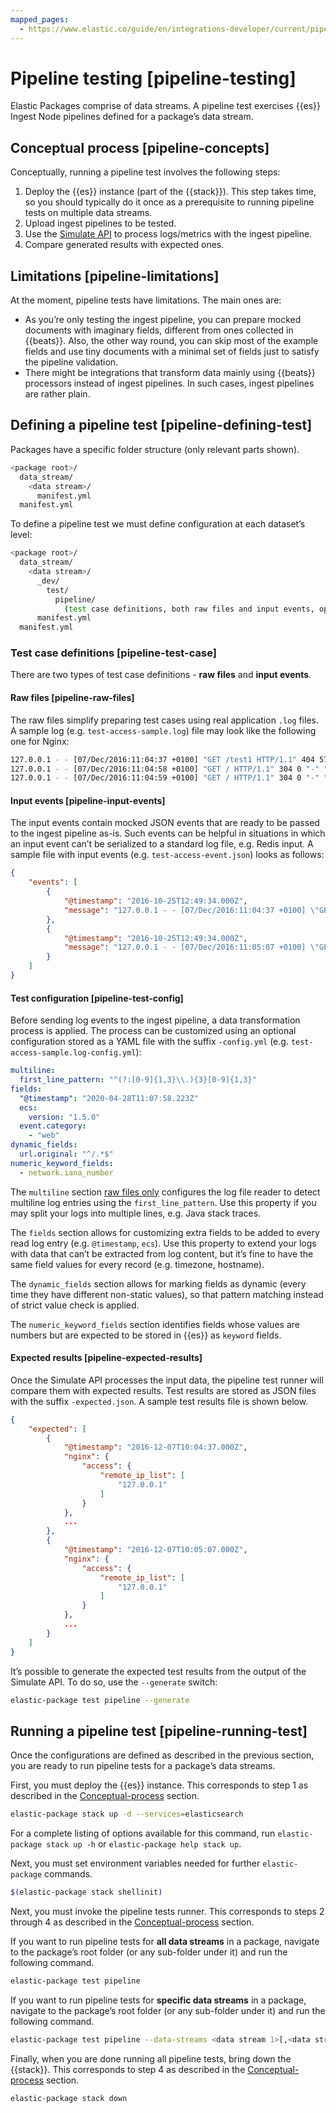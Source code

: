 ```yaml
---
mapped_pages:
  - https://www.elastic.co/guide/en/integrations-developer/current/pipeline-testing.html
---
```


# Pipeline testing [pipeline-testing]

Elastic Packages comprise of data streams. A pipeline test exercises {{es}} Ingest Node pipelines defined for a package’s data stream.


## Conceptual process [pipeline-concepts]

Conceptually, running a pipeline test involves the following steps:

1. Deploy the {{es}} instance (part of the {{stack}}). This step takes time, so you should typically do it once as a prerequisite to running pipeline tests on multiple data streams.
2. Upload ingest pipelines to be tested.
3. Use the [Simulate API](https://www.elastic.co/docs/api/doc/elasticsearch/operation/operation-ingest-simulate) to process logs/metrics with the ingest pipeline.
4. Compare generated results with expected ones.


## Limitations [pipeline-limitations]

At the moment, pipeline tests have limitations. The main ones are:
* As you’re only testing the ingest pipeline, you can prepare mocked documents with imaginary fields, different from ones collected in {{beats}}. Also, the other way round, you can skip most of the example fields and use tiny documents with a minimal set of fields just to satisfy the pipeline validation.
* There might be integrations that transform data mainly using {{beats}} processors instead of ingest pipelines. In such cases, ingest pipelines are rather plain.


## Defining a pipeline test [pipeline-defining-test]

Packages have a specific folder structure (only relevant parts shown).

```bash
<package root>/
  data_stream/
    <data stream>/
      manifest.yml
  manifest.yml
```

To define a pipeline test we must define configuration at each dataset’s level:

```bash
<package root>/
  data_stream/
    <data stream>/
      _dev/
        test/
          pipeline/
            (test case definitions, both raw files and input events, optional configuration)
      manifest.yml
  manifest.yml
```


### Test case definitions [pipeline-test-case]

There are two types of test case definitions - **raw files** and **input events**.


#### Raw files [pipeline-raw-files]

The raw files simplify preparing test cases using real application `.log` files. A sample log (e.g. `test-access-sample.log`) file may look like the following one for Nginx:

```bash
127.0.0.1 - - [07/Dec/2016:11:04:37 +0100] "GET /test1 HTTP/1.1" 404 571 "-" "Mozilla/5.0 (Macintosh; Intel Mac OS X 10_12_0) AppleWebKit/537.36 (KHTML, like Gecko) Chrome/54.0.2840.98 Safari/537.36"
127.0.0.1 - - [07/Dec/2016:11:04:58 +0100] "GET / HTTP/1.1" 304 0 "-" "Mozilla/5.0 (Macintosh; Intel Mac OS X 10.12; rv:49.0) Gecko/20100101 Firefox/49.0"
127.0.0.1 - - [07/Dec/2016:11:04:59 +0100] "GET / HTTP/1.1" 304 0 "-" "Mozilla/5.0 (Macintosh; Intel Mac OS X 10.12; rv:49.0) Gecko/20100101 Firefox/49.0"
```


#### Input events [pipeline-input-events]

The input events contain mocked JSON events that are ready to be passed to the ingest pipeline as-is. Such events can be helpful in situations in which an input event can’t be serialized to a standard log file, e.g. Redis input. A sample file with input events  (e.g. `test-access-event.json`) looks as follows:

```json
{
    "events": [
        {
            "@timestamp": "2016-10-25T12:49:34.000Z",
            "message": "127.0.0.1 - - [07/Dec/2016:11:04:37 +0100] \"GET /test1 HTTP/1.1\" 404 571 \"-\" \"Mozilla/5.0 (Macintosh; Intel Mac OS X 10_12_0) AppleWebKit/537.36 (KHTML, like Gecko) Chrome/54.0.2840.98 Safari/537.36\"\n"
        },
        {
            "@timestamp": "2016-10-25T12:49:34.000Z",
            "message": "127.0.0.1 - - [07/Dec/2016:11:05:07 +0100] \"GET /taga HTTP/1.1\" 404 169 \"-\" \"Mozilla/5.0 (Macintosh; Intel Mac OS X 10.12; rv:49.0) Gecko/20100101 Firefox/49.0\"\n"
        }
    ]
}
```


#### Test configuration [pipeline-test-config]

Before sending log events to the ingest pipeline, a data transformation process is applied. The process can be customized using an optional configuration stored as a YAML file with the suffix `-config.yml` (e.g. `test-access-sample.log-config.yml`):

```yaml
multiline:
  first_line_pattern: "^(?:[0-9]{1,3}\\.){3}[0-9]{1,3}"
fields:
  "@timestamp": "2020-04-28T11:07:58.223Z"
  ecs:
    version: "1.5.0"
  event.category:
    - "web"
dynamic_fields:
  url.original: "^/.*$"
numeric_keyword_fields:
  - network.iana_number
```

The `multiline` section [raw files only](#pipeline-raw-files) configures the log file reader to detect multiline log entries using the `first_line_pattern`. Use this property if you may split your logs into multiple lines, e.g. Java stack traces.

The `fields` section allows for customizing extra fields to be added to every read log entry (e.g. `@timestamp`, `ecs`). Use this property to extend your logs with data that can’t be extracted from log content, but it’s fine to have the same field values for every record (e.g. timezone, hostname).

The `dynamic_fields` section allows for marking fields as dynamic (every time they have different non-static values), so that pattern matching instead of strict value check is applied.

The `numeric_keyword_fields` section identifies fields whose values are numbers but are expected to be stored in {{es}} as `keyword` fields.


#### Expected results [pipeline-expected-results]

Once the Simulate API processes the input data, the pipeline test runner will compare them with expected results. Test results are stored as JSON files with the suffix `-expected.json`. A sample test results file is shown below.

```json
{
    "expected": [
        {
            "@timestamp": "2016-12-07T10:04:37.000Z",
            "nginx": {
                "access": {
                    "remote_ip_list": [
                        "127.0.0.1"
                    ]
                }
            },
            ...
        },
        {
            "@timestamp": "2016-12-07T10:05:07.000Z",
            "nginx": {
                "access": {
                    "remote_ip_list": [
                        "127.0.0.1"
                    ]
                }
            },
            ...
        }
    ]
}
```

It’s possible to generate the expected test results from the output of the Simulate API. To do so, use the `--generate` switch:

```bash
elastic-package test pipeline --generate
```


## Running a pipeline test [pipeline-running-test]

Once the configurations are defined as described in the previous section, you are ready to run pipeline tests for a package’s data streams.

First, you must deploy the {{es}} instance. This corresponds to step 1 as described in the [Conceptual-process](#pipeline-concepts) section.

```bash
elastic-package stack up -d --services=elasticsearch
```

For a complete listing of options available for this command, run `elastic-package stack up -h` or `elastic-package help stack up`.

Next, you must set environment variables needed for further `elastic-package` commands.

```bash
$(elastic-package stack shellinit)
```

Next, you must invoke the pipeline tests runner. This corresponds to steps 2 through 4 as described in the [Conceptual-process](#pipeline-concepts) section.

If you want to run pipeline tests for **all data streams** in a package, navigate to the package’s root folder (or any sub-folder under it) and run the following command.

```bash
elastic-package test pipeline
```

If you want to run pipeline tests for **specific data streams** in a package, navigate to the package’s root folder (or any sub-folder under it) and run the following command.

```bash
elastic-package test pipeline --data-streams <data stream 1>[,<data stream 2>,...]
```

Finally, when you are done running all pipeline tests, bring down the {{stack}}. This corresponds to step 4 as described in the [Conceptual-process](#pipeline-concepts) section.

```bash
elastic-package stack down
```
